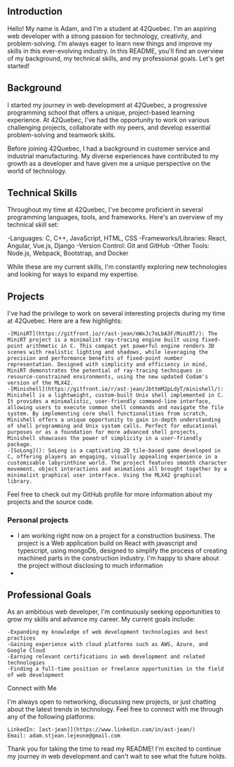 ## Introduction
Hello! My name is Adam, and I'm a student at 42Quebec. I'm an aspiring web developer with a strong passion for technology, creativity, and problem-solving. I'm always eager to learn new things and improve my skills in this ever-evolving industry. In this README, you'll find an overview of my background, my technical skills, and my professional goals. Let's get started!

## Background

I started my journey in web development at 42Quebec, a progressive programming school that offers a unique, project-based learning experience. At 42Quebec, I've had the opportunity to work on various challenging projects, collaborate with my peers, and develop essential problem-solving and teamwork skills.

Before joining 42Quebec, I had a background in customer service and industrial manufacturing. My diverse experiences have contributed to my growth as a developer and have given me a unique perspective on the world of technology.
## Technical Skills

Throughout my time at 42Quebec, I've become proficient in several programming languages, tools, and frameworks. Here's an overview of my technical skill set:

-Languages: C, C++, JavaScript, HTML, CSS
-Frameworks/Libraries: React, Angular, Vue.js, Django
-Version Control: Git and GitHub
-Other Tools: Node.js, Webpack, Bootstrap, and Docker

While these are my current skills, I'm constantly exploring new technologies and looking for ways to expand my expertise.
## Projects

I've had the privilege to work on several interesting projects during my time at 42Quebec. Here are a few highlights:

    -[MiniRT](https://gitfront.io/r/ast-jean/mWxJc7eLbA3F/MiniRT/): The MiniRT project is a minimalist ray-tracing engine built using fixed-point arithmetic in C. This compact yet powerful engine renders 3D scenes with realistic lighting and shadows, while leveraging the precision and performance benefits of fixed-point number representation. Designed with simplicity and efficiency in mind, MiniRT demonstrates the potential of ray-tracing techniques in resource-constrained environments, using the new updated Codam's version of the MLX42.
    -[Minishell](https://gitfront.io/r/ast-jean/JbttmM2pLdyT/minishell/): Minishell is a lightweight, custom-built Unix shell implemented in C. It provides a minimalistic, user-friendly command-line interface, allowing users to execute common shell commands and navigate the file system. By implementing core shell functionalities from scratch, Minishell offers a unique opportunity to gain in-depth understanding of shell programming and Unix system calls. Perfect for educational purposes or as a foundation for more advanced shell projects, Minishell showcases the power of simplicity in a user-friendly package.
    -[SoLong](): SoLong is a captivating 2D tile-based game developed in C, offering players an engaging, visually appealing experience in a customisable labyrinthine world. The project features smooth character movement, object interactions and animations all brought together by a minimalist graphical user interface. Using the MLX42 graphical library.
    
Feel free to check out my GitHub profile for more information about my projects and the source code.

### Personal projects
- I am working right now on a project for a construction business. The project is a Web application build on React with javascript and typescript, using mongoDb, designed to simplify the process of creating machined parts in the construction industry. I'm happy to share about the project without disclosing to much information
-


## Professional Goals

As an ambitious web developer, I'm continuously seeking opportunities to grow my skills and advance my career. My current goals include:

    -Expanding my knowledge of web development technologies and best practices
    -Gaining experience with cloud platforms such as AWS, Azure, and Google Cloud
    -Earning relevant certifications in web development and related technologies
    -Finding a full-time position or freelance opportunities in the field of web development

Connect with Me

I'm always open to networking, discussing new projects, or just chatting about the latest trends in technology. Feel free to connect with me through any of the following platforms:

    LinkedIn: [ast-jean]](https://www.linkedin.com/in/ast-jean/)
    Email: adam.stjean.lejeune@gmail.com

Thank you for taking the time to read my README! I'm excited to continue my journey in web development and can't wait to see what the future holds.
